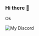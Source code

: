 ### Hi there 👋

Ok

![My Discord](https://discord-readme-badge.vercel.app/api?id=942113101556375582)
